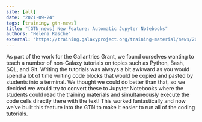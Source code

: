 ```yaml
---
site: [all]
date: "2021-09-24"
tags: [training, gtn-news]
title: "[GTN news] New Feature: Automatic Jupyter Notebooks"
authors: "Helena Rasche"
external: 'https://training.galaxyproject.org/training-material/news/2021/09/24/jupyter.html'
---
```


As part of the work for the Gallantries Grant, we found ourselves wanting to teach a number of non-Galaxy tutorials on topics such as Python, Bash, SQL, and Git. Writing the tutorials was always a bit awkward as you would spend a lot of time writing code blocks that would be copied and pasted by students into a terminal. We thought we could do better than that, so we decided we would try to convert these to Jupyter Notebooks where the students could read the training materials and simultaneously execute the code cells directly there with the text! This worked fantastically and now we’ve built this feature into the GTN to make it easier to run all of the coding tutorials.

